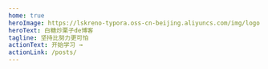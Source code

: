 ```yaml
---
home: true
heroImage: https://lskreno-typora.oss-cn-beijing.aliyuncs.com/img/logo.png
heroText: 白糖炒栗子de博客
tagline: 坚持比努力更可怕
actionText: 开始学习 →
actionLink: /posts/
---
```


